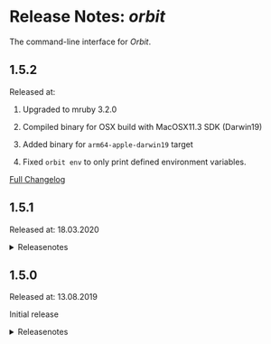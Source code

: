 # Release Notes: _orbit_

The command-line interface for _Orbit_.

## 1.5.2

Released at:

1. Upgraded to mruby 3.2.0

2. Compiled binary for OSX build with MacOSX11.3 SDK (Darwin19)

3. Added binary for `arm64-apple-darwin19` target

4. Fixed `orbit env` to only print defined environment variables.

[Full Changelog](https://github.com/katzer/orbit/compare/1.5.1...master)

## 1.5.1

Released at: 18.03.2020

<details><summary>Releasenotes</summary>
<p>

1. Added `docker start` and `docker stop` categories.

2. Fixed `web start` and `web stop` for Windows.

3. Singularized folder names.

4. Fixed potential memory leaks.

5. Compiled with `MRB_WITHOUT_FLOAT`

6. Compiled binary for OSX build with MacOSX10.15 SDK.

7. Upgraded to mruby 2.1.0

</p>

[Full Changelog](https://github.com/katzer/orbit/compare/1.5.0...1.5.1)
</details>

## 1.5.0

Released at: 13.08.2019

Initial release

<details><summary>Releasenotes</summary>
<p>

    $ orbit -h

    Usage: orbit [category] [options...] matchers...
    Categories:
    find                      Query planet infos
    exec "COMMAND"            Run command
    exec job "JOB"            Run job
    exec script "PATH"        Run script
    upload "TARGET" "SOURCE"  Upload file
    download "SOURCE"         Download file
    web start                 Start web app
    web stop                  Stop web app
    export "PATH"             Convert KDB file
    env                       Show env vars
    help                      Print this text
    version                   Show version number

Run a sql script on a database:

    $ orbit exec script "path/to/script.sql" type=db@tags:ora11

Execute a command on a server:

    $ orbit exec "hostname" -p type=server

Download a file from a server:

    $ orbit download "remote/file/path" -l "local/file/path" app-package-1 app-package-2

</p>

[Full Changelog](https://github.com/katzer/orbit/compare/eeddffe3cda06958d88e4750f719ae07412c7a3c...1.5.0)
</details>
